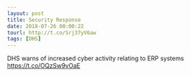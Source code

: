 ```yaml
---
layout: post
title: Security Response
date: 2018-07-26 00:00:22
tourl: http://t.co/Srj37yV6aw
tags: [DHS]
---
```

DHS warns of increased cyber activity relating to ERP systems https://t.co/OQzSw9vOaE